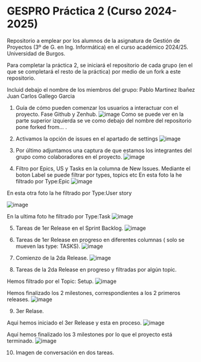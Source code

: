# GESPRO Práctica 2 (Curso 2024-2025)
Repositorio a emplear por los alumnos de la asignatura de Gestión de Proyectos (3º de G. en Ing. Informática) en el curso académico 2024/25. Universidad de Burgos.

Para completar la práctica 2, se iniciará el repositorio de cada grupo (en el que se completará el resto de la práctica) por medio de un fork a este repositorio.

Incluid debajo el nombre de los miembros del grupo:
Pablo Martinez Ibañez
Juan Carlos Gallego Garcia

1. Guía de cómo pueden comenzar los usuarios a interactuar con el proyecto. Fase Github y Zenhub.
![image](https://github.com/user-attachments/assets/791fba9f-4db0-43c9-9037-98daa2d67778)
Como se puede ver en la parte superior izquierda se ve como debajo del nombre del repositorio pone forked from... .

2. Activamos la opción de issues en el apartado de settings
![image](https://github.com/user-attachments/assets/693eee58-0230-4ac0-8695-7a006164367b)

3. Por último adjuntamos una captura de que estamos los integrantes del grupo como colaboradores en el proyecto.
![image](https://github.com/user-attachments/assets/b2d45b03-39cd-4c14-8e59-de4b033c0f69)

4. Filtro por Epics, US y Tasks en la columna de New Issues.
Mediante el boton Label se puede filtrar por types, topics etc
En esta foto la he filtrado por Type:Epic
![image](https://github.com/user-attachments/assets/d4c94b23-a4d5-4bb9-9ae8-69252a155d0a)

En esta otra foto la he filtrado por Type:User story

![image](https://github.com/user-attachments/assets/3e9eb9b0-b81e-4dbf-bddc-05498a077b61)

En la ultima foto he filtrado por Type:Task
![image](https://github.com/user-attachments/assets/c606b925-cbd8-4852-9b94-ed489b73d878)


5. Tareas de 1er Release en el Sprint Backlog.
![image](https://github.com/user-attachments/assets/1262f757-82e2-43de-89d2-8a45c8a14f87)

6. Tareas de 1er Release en progreso en diferentes columnas ( solo se mueven las type: TASKS).
![image](https://github.com/user-attachments/assets/83491aff-4ad6-418d-850e-e89bf866a94d)


7. Comienzo de la 2da Release.
![image](https://github.com/user-attachments/assets/a24c3d36-1ee9-47fb-8bb2-70a99535fad7)

8. Tareas de la 2da Release en progreso y filtradas por algún topic.

Hemos filtrado por el Topic: Setup.
![image](https://github.com/user-attachments/assets/0bffd863-1b53-40ac-a035-b42dd8e53876)

Hemos finalizado los 2 milestones, correspondientes a los 2 primeros releases.
![image](https://github.com/user-attachments/assets/4a8e1ba7-4fc0-43cc-b5d1-40cb23deaad0)

9. 3er Relase.

Aqui hemos iniciado el 3er Release y esta en proceso.
![image](https://github.com/user-attachments/assets/18c08150-2bcb-40fe-905b-e19b926ca1b3)

Aquí hemos finalizado los 3 milestones por lo que el proyecto está terminado.
![image](https://github.com/user-attachments/assets/8e9468c9-c5f7-46cd-9fc5-dc60cf66e6a3)

10. Imagen de conversación en dos tareas.



